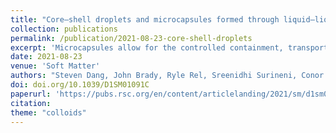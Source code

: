 ```yaml
---
title: "Core–shell droplets and microcapsules formed through liquid–liquid phase separation of a colloid–polymer mixture"
collection: publications
permalink: /publication/2021-08-23-core-shell-droplets
excerpt: 'Microcapsules allow for the controlled containment, transport, and release of cargoes ranging from pharmaceuticals to fragrances. Given the interest from a variety of industries in microcapsules and other core-shell structures, a multitude of fabrication strategies exist. Here, we report on a method relying on a mixture of temperature-responsive microgel particles, poly(N-isopropylacrylamide) (pNIPAM), and a polymer which undergo fluid-fluid phase separation.'
date: 2021-08-23
venue: 'Soft Matter'
authors: "Steven Dang, John Brady, Ryle Rel, Sreenidhi Surineni, Conor O'Shaughnessy, Ryan McGorty"
doi: doi.org/10.1039/D1SM01091C
paperurl: 'https://pubs.rsc.org/en/content/articlelanding/2021/sm/d1sm01091c/'
citation: 
theme: "colloids"
---
```

